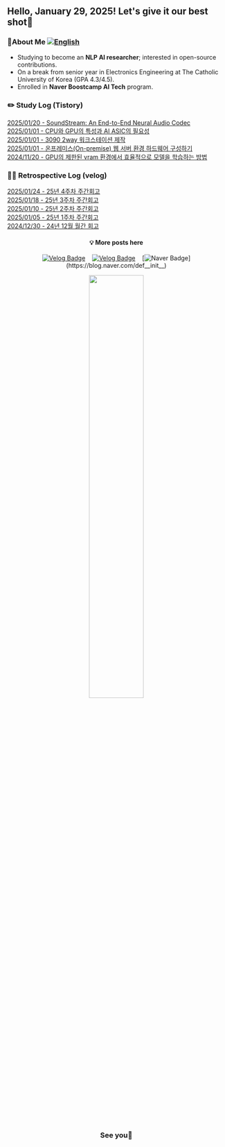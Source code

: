 ## Hello, January 29, 2025! Let's give it our best shot💪

### 🚀About Me [![English](https://img.shields.io/badge/CV-ENG-d5dff8.svg)](CV_ENG.pdf)

- Studying to become an **NLP AI researcher**; interested in open-source contributions.
- On a break from senior year in Electronics Engineering at The Catholic University of Korea (GPA 4.3/4.5).
- Enrolled in **Naver Boostcamp AI Tech** program.

### ✏️ Study Log (Tistory)
[2025/01/20 - SoundStream: An End-to-End Neural Audio Codec](https://def-init.tistory.com/entry/SoundStream-An-End-to-End-Neural-Audio-Codec) <br/>
[2025/01/01 - CPU와 GPU의 특성과 AI ASIC의 필요성](https://def-init.tistory.com/entry/test) <br/>
[2025/01/01 - 3090 2way 워크스테이션 제작](https://def-init.tistory.com/entry/3090-2way-%EC%9B%8C%ED%81%AC%EC%8A%A4%ED%85%8C%EC%9D%B4%EC%85%98-%EC%A0%9C%EC%9E%91) <br/>
[2025/01/01 - 온프레미스(On-premise) 웹 서버 환경 하드웨어 구성하기](https://def-init.tistory.com/entry/%EC%98%A8%ED%94%84%EB%A0%88%EB%AF%B8%EC%8A%A4On-premise-%EC%9B%B9-%EC%84%9C%EB%B2%84-%ED%99%98%EA%B2%BD-%EA%B5%AC%EC%84%B1%ED%95%98%EA%B8%B0) <br/>
[2024/11/20 - GPU의 제한된 vram 환경에서 효율적으로 모델을 학습하는 방법](https://def-init.tistory.com/entry/GPU%EC%9D%98-%EC%A0%9C%ED%95%9C%EB%90%9C-vram-%ED%99%98%EA%B2%BD%EC%97%90%EC%84%9C-%ED%9A%A8%EC%9C%A8%EC%A0%81%EC%9C%BC%EB%A1%9C-%EB%AA%A8%EB%8D%B8%EC%9D%84-%ED%95%99%EC%8A%B5%ED%95%98%EB%8A%94-%EB%B0%A9%EB%B2%95) <br/>



### ✍🏻 Retrospective Log (velog)
[2025/01/24 - 25년 4주차 주간회고](https://velog.io/@kms39273/25%EB%85%84-1%EC%9B%94-4%EC%A3%BC%EC%B0%A8-%EC%A3%BC%EA%B0%84%ED%9A%8C%EA%B3%A0) <br/>
[2025/01/18 - 25년 3주차 주간회고](https://velog.io/@kms39273/25%EB%85%84-3%EC%A3%BC%EC%B0%A8-%EC%A3%BC%EA%B0%84%ED%9A%8C%EA%B3%A0) <br/>
[2025/01/10 - 25년 2주차 주간회고](https://velog.io/@kms39273/25%EB%85%84-2%EC%A3%BC%EC%B0%A8-%EC%A3%BC%EA%B0%84%ED%9A%8C%EA%B3%A0) <br/>
[2025/01/05 - 25년 1주차 주간회고](https://velog.io/@kms39273/25%EB%85%84-1%EC%A3%BC%EC%B0%A8-%EC%A3%BC%EA%B0%84%ED%9A%8C%EA%B3%A0) <br/>
[2024/12/30 - 24년 12월 월간 회고](https://velog.io/@kms39273/24%EB%85%84-12%EC%9B%94-%EC%9B%94%EA%B0%84-%ED%9A%8C%EA%B3%A0) <br/>


<div align="center">

#### 💡 More posts here

[![Velog Badge](http://img.shields.io/badge/Tistory-F76A1C?style=flat-square&logo=Tistory&logoColor=white&link=https://def-init.tistory.com)](https://def-init.tistory.com/)
&nbsp;&nbsp;
[![Velog Badge](http://img.shields.io/badge/Velog-20C997?style=flat-square&logo=Velog&logoColor=white&link=https://velog.io/@kms39273/posts)](https://velog.io/@kms39273/posts)
&nbsp;&nbsp;
[![Naver Badge](https://img.shields.io/badge/Naver-03C75A?style=flat-square&logo=Naver&logoColor=white&link=https://blog.naver.com/def__init__)](https://blog.naver.com/def__init__)

</div>

<div align="center">

<img src="https://github.com/user-attachments/assets/8fa48fc4-0b28-4ea3-9f77-241896097d70" style="width: 50%;">

### See you👋

</div>

